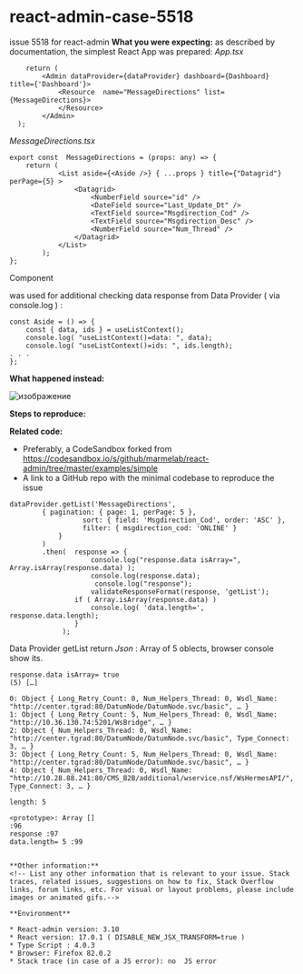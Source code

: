 # react-admin-case-5518
issue 5518 for react-admin
**What you were expecting:**
as described  by documentation, the simplest React App was prepared:
*App.tsx*
```
    return (
        <Admin dataProvider={dataProvider} dashboard={Dashboard} title={'Dashboard'}>
            <Resource  name="MessageDirections" list={MessageDirections}>
            </Resource>
        </Admin>
  );
```
*MessageDirections.tsx*
```
export const  MessageDirections = (props: any) => {
    return (
            <List aside={<Aside />} { ...props } title={"Datagrid"} perPage={5} >
                <Datagrid>
                    <NumberField source="id" />
                    <DateField source="Last_Update_Dt" />
                    <TextField source="Msgdirection_Cod" />
                    <TextField source="Msgdirection_Desc" />
                    <NumberField source="Num_Thread" />
                </Datagrid>
            </List>
        );
};
```
Component *<Aside/>* was used for additional checking data response from  Data Provider ( via console.log ) :
```
const Aside = () => {
    const { data, ids } = useListContext();
    console.log( "useListContext()=data: ", data);
    console.log( "useListContext()=ids: ", ids.length);
. . .
};
```
**What happened instead:**

![изображение](https://user-images.githubusercontent.com/74334172/98886231-af58c900-24a4-11eb-987d-5377bc441ffd.png)


**Steps to reproduce:**
<!--  Please explain the steps required to duplicate the issue, especially if you are able to provide a sample application. -->

**Related code:**
<!-- If you are able to illustrate the bug or feature request with an example, please provide a sample application via one of the following means: -->

* Preferably, a CodeSandbox forked from https://codesandbox.io/s/github/marmelab/react-admin/tree/master/examples/simple
* A link to a GitHub repo with the minimal codebase to reproduce the issue


```
dataProvider.getList('MessageDirections',
        { pagination: { page: 1, perPage: 5 },
                  sort: { field: 'Msgdirection_Cod', order: 'ASC' },
                  filter: { msgdirection_cod: 'ONLINE' }
            }
        )
        .then(  response => {
                    console.log("response.data isArray=", Array.isArray(response.data) );
                    console.log(response.data);
                     console.log("response");
                    validateResponseFormat(response, 'getList');
                if ( Array.isArray(response.data) )
                    console.log( 'data.length=', response.data.length);
                }
             );
```
Data Provider getList return *Json* : Array of 5 oblects, browser console show its.
```
response.data isArray= true 
(5) […]
​
0: Object { Long_Retry_Count: 0, Num_Helpers_Thread: 0, Wsdl_Name: "http://center.tgrad:80/DatumNode/DatumNode.svc/basic", … }
​1: Object { Long_Retry_Count: 5, Num_Helpers_Thread: 0, Wsdl_Name: "http://10.36.130.74:5201/WsBridge", … }
​2: Object { Num_Helpers_Thread: 0, Wsdl_Name: "http://center.tgrad:80/DatumNode/DatumNode.svc/basic", Type_Connect: 3, … }
​3: Object { Long_Retry_Count: 5, Num_Helpers_Thread: 0, Wsdl_Name: "http://center.tgrad:80/DatumNode/DatumNode.svc/basic", … }
​4: Object { Num_Helpers_Thread: 0, Wsdl_Name: "http://10.28.88.241:80/CMS_B2B/additional/wservice.nsf/WsHermesAPI/", Type_Connect: 3, … }
​```
length: 5
​
<prototype>: Array []
:96
response :97
data.length= 5 :99


**Other information:**
<!-- List any other information that is relevant to your issue. Stack traces, related issues, suggestions on how to fix, Stack Overflow links, forum links, etc. For visual or layout problems, please include images or animated gifs.-->

**Environment**

* React-admin version: 3.10
* React version: 17.0.1 ( DISABLE_NEW_JSX_TRANSFORM=true )
* Type Script : 4.0.3
* Browser: Firefox 82.0.2
* Stack trace (in case of a JS error): no  JS error

